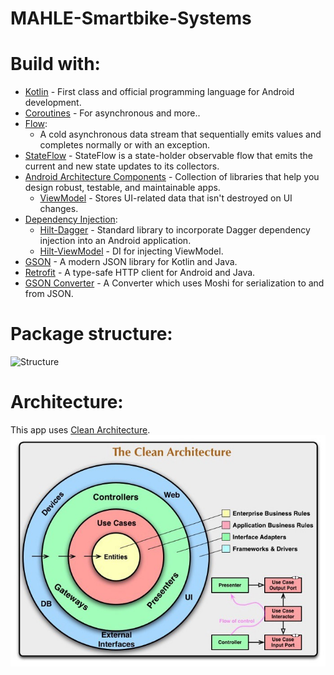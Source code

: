 # MAHLE-Smartbike-Systems

# Build with:

- [Kotlin](https://kotlinlang.org/) - First class and official programming language for Android development.
- [Coroutines](https://kotlinlang.org/docs/coroutines-overview.html) - For asynchronous and more..
- [Flow](https://kotlinlang.org/api/kotlinx.coroutines/kotlinx-coroutines-core/kotlinx.coroutines.flow/-flow/):
  - A cold asynchronous data stream that sequentially emits values and completes normally or with an exception.
- [StateFlow](https://developer.android.com/kotlin/flow/stateflow-and-sharedflow?hl=es-419) - StateFlow is a state-holder observable flow that emits the current and new state updates to its collectors.
- [Android Architecture Components](https://developer.android.com/topic/libraries/architecture?hl=es-419) - Collection of libraries that help you design robust, testable, and maintainable apps.
  - [ViewModel](https://developer.android.com/topic/libraries/architecture/viewmodel?hl=es-419) - Stores UI-related data that isn't destroyed on UI changes.
- [Dependency Injection](https://developer.android.com/training/dependency-injection?hl=es-419):
  - [Hilt-Dagger](https://dagger.dev/hilt/) - Standard library to incorporate Dagger dependency injection into an Android application.
  - [Hilt-ViewModel](https://developer.android.com/training/dependency-injection/hilt-jetpack?hl=es-419) - DI for injecting ViewModel.
- [GSON](https://github.com/google/gson) - A modern JSON library for Kotlin and Java.
- [Retrofit](https://square.github.io/retrofit/) - A type-safe HTTP client for Android and Java.
- [GSON Converter](https://github.com/square/retrofit/tree/master/retrofit-converters/gson) - A Converter which uses Moshi for serialization to and from JSON.
 
# Package structure:
![Structure](./Users/teo/AndroidStudioProjects/Mahle_Smartbike_Systems/structure.jpg)

# Architecture:
This app uses [Clean Architecture](https://medium.com/android-dev-hacks/detailed-guide-on-android-clean-architecture-9eab262a9011).
![Architecture](clean-arch.jpeg)
